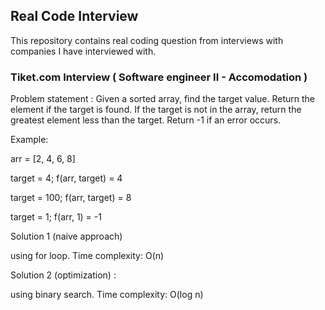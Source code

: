 ## Real Code Interview

This repository contains real coding question from interviews with companies I have interviewed with.

### Tiket.com Interview ( Software engineer II - Accomodation )

Problem statement : Given a sorted array, find the target value. Return the element if the target is found. If the target is not in the array, return the greatest element less than the target. Return -1 if an error occurs.

Example:

arr = [2, 4, 6, 8]

target = 4; f(arr, target) = 4

target = 100; f(arr, target) = 8

target = 1; f(arr, 1) = -1


Solution 1 (naive approach)

using for loop. Time complexity: O(n)

Solution 2 (optimization) : 

using binary search. Time complexity: O(log n)